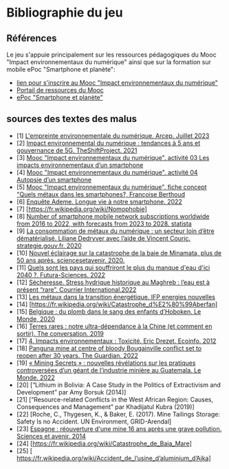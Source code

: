 # Bibliographie du jeu
## Références
Le jeu s'appuie principalement sur les ressources pédagogiques du Mooc "Impact environnementaux du numérique" ainsi que sur la formation sur mobile ePoc "Smartphone et planète":

- [lien pour s'inscrire au Mooc "Impact environnementaux du numérique"](https://www.fun-mooc.fr/fr/cours/impacts-environnementaux-du-numerique/)
- [Portail de ressources du Mooc](https://learninglab.gitlabpages.inria.fr/mooc-impacts-num/mooc-impacts-num-ressources/index.html)
- [ePoc "Smartphone et planète"](https://epoc.inria.fr/epocs/E007MM/)

## sources des textes des malus
- [1] [L'empreinte environnementale du numérique. Arcep. Juillet 2023](https://www.arcep.fr/la-regulation/grands-dossiers-thematiques-transverses/lempreinte-environnementale-du-numerique.html)
- [2] [Impact environnemental du numérique : tendances à 5 ans et gouvernance de 5G. TheShiftProject. 2021](https://learninglab.gitlabpages.inria.fr/mooc-impacts-num/mooc-impacts-num-ressources/Partie1/FichesActivite/Capsule_Partie1_3Mesurer.pdf)
- [3] [Mooc "Impact environnementaux du numérique". activité 03 Les impacts environnementaux d’un smartphone](https://learninglab.gitlabpages.inria.fr/mooc-impacts-num/mooc-impacts-num-ressources/Partie2/Activites/Capsule_Partie2_2_Comprendre/story.html)
- [4] [Mooc "Impact environnementaux du numérique". activité 04 Autopsie d’un smartphone](https://learninglab.gitlabpages.inria.fr/mooc-impacts-num/mooc-impacts-num-ressources/Partie2/Activites/Capsule_Partie2_3_Mesurer2/story.html)
- [5] [Mooc "Impact environnementaux du numérique". fiche concept "Quels métaux dans les smartphones?, Françoise Berthoud](https://learninglab.gitlabpages.inria.fr/mooc-impacts-num/mooc-impacts-num-ressources/Partie2/FichesConcept/FC2.3.1-QuelsMinerauxPourUnSmartphone-MoocImpactNum.html)
- [6] [Enquête Ademe. Longue vie à notre smartphone. 2022](https://librairie.ademe.fr/consommer-autrement/5782-longue-vie-a-notre-smartphone--9791029718830.html)
- [7] [https://fr.wikipedia.org/wiki/Nomophobie]
- [8] [Number of smartphone mobile network subscriptions worldwide from 2016 to 2022, with forecasts from 2023 to 2028. statista](https://www.statista.com/statistics/330695/number-of-smartphone-users-worldwide/)
- [9] [La consommation de métaux du numérique : un secteur loin d’être dématérialisé. Liliane Dedryver avec l’aide de Vincent Couric. strategie.gouv.fr. 2020](https://www.strategie.gouv.fr/sites/strategie.gouv.fr/files/atoms/files/fs-2020-dt-consommation-metaux-du-numerique-juin.pdf)
- [10] [Nouvel éclairage sur la catastrophe de la baie de Minamata, plus de 50 ans après. sciencesetavenir. 2020.](https://www.sciencesetavenir.fr/nature-environnement/pollution/nouvel-eclairage-sur-la-catastrophe-de-la-baie-de-minamata-plus-de-50-ans-apres_141768)
- [11] [Quels sont les pays qui souffriront le plus du manque d'eau d'ici 2040 ?. Futura-Sciences. 2022](https://www.futura-sciences.com/planete/actualites/rechauffement-climatique-sont-pays-souffriront-plus-manque-eau-ici-2040-101814)
- [12] [Sécheresse. Stress hydrique historique au Maghreb : l’eau est à présent “rare”. Courrier International.2022 ](https://www.courrierinternational.com/article/secheresse-stress-hydrique-historique-au-maghreb-l-eau-est-a-present-rare)
- [13] [Les métaux dans la transition énergétique. IFP energies nouvelles](https://www.ifpenergiesnouvelles.fr/enjeux-et-prospective/decryptages/climat-environnement-et-economie-circulaire/les-metaux-transition-energetique)
- [14] [https://fr.wikipedia.org/wiki/Catastrophe_d%E2%80%99Aberfan]
- [15] [Belgique : du plomb dans le sang des enfants d’Hoboken. Le Monde, 2020](https://www.lemonde.fr/planete/article/2020/09/24/belgique-du-plomb-dans-le-sang-des-enfants-d-hoboken_6053489_3244.html)
- [16] [Terres rares : notre ultra-dépendance à la Chine (et comment en sortir). The conversation. 2019](https://theconversation.com/terres-rares-notre-ultra-dependance-a-la-chine-et-comment-en-sortir-125855)
- [17] [4. Impacts environnementaux : Toxicité. Eric Drezet. Ecoinfo. 2012](https://ecoinfo.cnrs.fr/2012/11/09/4-impacts-environnementaux)
- [18] [Panguna mine at centre of bloody Bougainville conflict set to reopen after 30 years. The Guardian. 2022](https://www.theguardian.com/world/2022/feb/11/panguna-mine-at-centre-of-bloody-bougainville-conflict-set-to-reopen-after-30-years)
- [19] [« Mining Secrets » : nouvelles révélations sur les pratiques controversées d’un géant de l’industrie minière au Guatemala. Le Monde. 2022](https://www.lemonde.fr/international/article/2022/03/06/mining-secrets-nouvelles-revelations-sur-les-pratiques-controversees-d-un-geant-de-l-industrie-miniere-au-guatemala_6116375_3210.html)
- [20] [“Lithium in Bolivia: A Case Study in the Politics of Extractivism and Development” par Amy Borsuk (2014)]
- [21] [“Resource-related Conflicts in the West African Region: Causes, Consequences and Management” par Khadijatul Kubra (2019)]
- [22] [Roche, C., Thygesen, K., & Baker, E. (2017). Mine Tailings Storage: Safety Is no Accident. UN Environment, GRID-Arendal]
- [23] [Espagne : réouverture d'une mine 16 ans après une grave pollution. Sciences et avenir. 2014](https://www.sciencesetavenir.fr/nature-environnement/espagne-reouverture-d-une-mine-16-ans-apres-une-grave-pollution_13486)
- [24] [https://fr.wikipedia.org/wiki/Catastrophe_de_Baia_Mare]
- [25] [ https://fr.wikipedia.org/wiki/Accident_de_l’usine_d’aluminium_d’Ajka]

